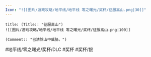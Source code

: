 ```yaml
---
Icon: "![[图片/游戏攻略/地平线/地平线 零之曙光/奖杯/征服高山.png|30]]"
---
```

```ad-common-silver-trophy
title: (Title:: "征服高山")
![[图片/游戏攻略/地平线/地平线 零之曙光/奖杯/征服高山.png|100]]

(Comment:: "已清除山中威胁。")
```

#地平线/零之曙光/奖杯/DLC #奖杯 #奖杯/银
